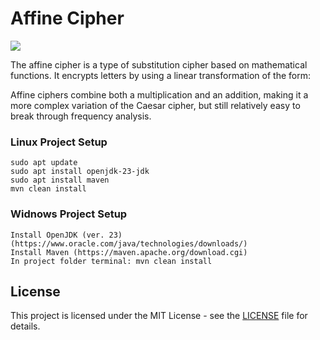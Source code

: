 # Affine Cipher
![](https://github.com/unknownMarko/Affine_Cipher/blob/main/screenshots/screenshot_gui.png)

The affine cipher is a type of substitution cipher based on mathematical functions. It encrypts letters by using a linear transformation of the form:

Affine ciphers combine both a multiplication and an addition, making it a more complex variation of the Caesar cipher, but still relatively easy to break through frequency analysis.

### Linux Project Setup
    sudo apt update
    sudo apt install openjdk-23-jdk
    sudo apt install maven
    mvn clean install

### Widnows Project Setup
    Install OpenJDK (ver. 23) (https://www.oracle.com/java/technologies/downloads/)
    Install Maven (https://maven.apache.org/download.cgi)
    In project folder terminal: mvn clean install

## License

This project is licensed under the MIT License - see the [LICENSE](./LICENSE) file for details.